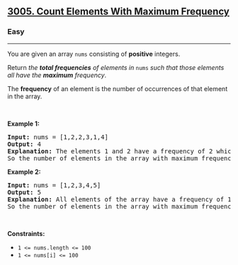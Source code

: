<h2><a href="https://leetcode.com/problems/count-elements-with-maximum-frequency/?envType=daily-question&envId=2025-09-21">3005. Count Elements With Maximum Frequency</a></h2><h3>Easy</h3><hr><p>You are given an array <code>nums</code> consisting of <strong>positive</strong> integers.</p>

<p>Return <em>the <strong>total frequencies</strong> of elements in</em><em> </em><code>nums</code>&nbsp;<em>such that those elements all have the <strong>maximum</strong> frequency</em>.</p>

<p>The <strong>frequency</strong> of an element is the number of occurrences of that element in the array.</p>

<p>&nbsp;</p>
<p><strong class="example">Example 1:</strong></p>

<pre>
<strong>Input:</strong> nums = [1,2,2,3,1,4]
<strong>Output:</strong> 4
<strong>Explanation:</strong> The elements 1 and 2 have a frequency of 2 which is the maximum frequency in the array.
So the number of elements in the array with maximum frequency is 4.
</pre>

<p><strong class="example">Example 2:</strong></p>

<pre>
<strong>Input:</strong> nums = [1,2,3,4,5]
<strong>Output:</strong> 5
<strong>Explanation:</strong> All elements of the array have a frequency of 1 which is the maximum.
So the number of elements in the array with maximum frequency is 5.
</pre>

<p>&nbsp;</p>
<p><strong>Constraints:</strong></p>

<ul>
	<li><code>1 &lt;= nums.length &lt;= 100</code></li>
	<li><code>1 &lt;= nums[i] &lt;= 100</code></li>
</ul>
